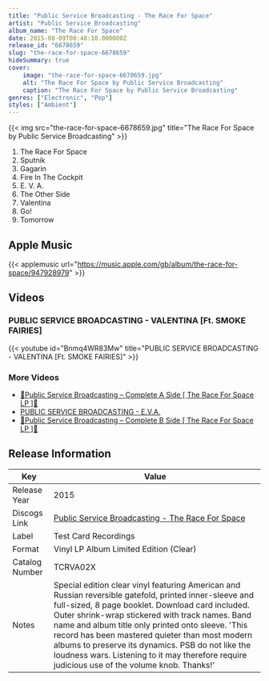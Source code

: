```yaml
---
title: "Public Service Broadcasting - The Race For Space"
artist: "Public Service Broadcasting"
album_name: "The Race For Space"
date: 2015-08-09T08:48:10.000000Z
release_id: "6678659"
slug: "the-race-for-space-6678659"
hideSummary: true
cover:
    image: "the-race-for-space-6678659.jpg"
    alt: "The Race For Space by Public Service Broadcasting"
    caption: "The Race For Space by Public Service Broadcasting"
genres: ["Electronic", "Pop"]
styles: ["Ambient"]
---
```


{{< img src="the-race-for-space-6678659.jpg" title="The Race For Space by Public Service Broadcasting" >}}

<!-- section break -->

1. The Race For Space
2. Sputnik
3. Gagarin
4. Fire In The Cockpit
5. E. V. A.
6. The Other Side
7. Valentina
8. Go!
9. Tomorrow

<!-- section break -->




## Apple Music
{{< applemusic url="https://music.apple.com/gb/album/the-race-for-space/947928979" >}}





## Videos
### PUBLIC SERVICE BROADCASTING - VALENTINA [Ft. SMOKE FAIRIES]
{{< youtube id="Bnmq4WR83Mw" title="PUBLIC SERVICE BROADCASTING - VALENTINA [Ft. SMOKE FAIRIES]" >}}<br>

### More Videos

- [🔴Public Service Broadcasting – Complete A Side [ The Race For Space LP ]🔴](https://www.youtube.com/watch?v=_87kEpkrDQE)
- [PUBLIC SERVICE BROADCASTING - E.V.A.](https://www.youtube.com/watch?v=PFSq4Q8WDs0)
- [🔴Public Service Broadcasting – Complete B Side [ The Race For Space LP ]🔴](https://www.youtube.com/watch?v=8LbCWtjZ8AI)


## Release Information
|  Key           | Value                                                |
| ---------------| ---------------------------------------------------- |
| Release Year   | 2015                                   |
| Discogs Link   | [Public Service Broadcasting - The Race For Space](https://www.discogs.com/release/6678659-Public-Service-Broadcasting-The-Race-For-Space) |
| Label          | Test Card Recordings |
| Format         | Vinyl LP Album Limited Edition (Clear) |
| Catalog Number | TCRVA02X |
| Notes | Special edition clear vinyl featuring American and Russian reversible gatefold, printed inner-sleeve and full-sized, 8 page booklet.  Download card included. Outer shrink-wrap stickered with track names. Band name and album title only printed onto sleeve.    'This record has been mastered quieter than most modern albums to preserve its dynamics. PSB do not like the loudness wars. Listening to it may therefore require judicious use of the volume knob. Thanks!' |